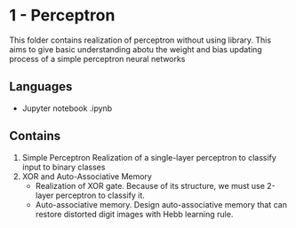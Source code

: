 # 1 - Perceptron
This folder contains realization of perceptron without using library.
This aims to give basic understanding abotu the weight and bias updating process of a simple perceptron neural networks

## Languages
 - Jupyter notebook .ipynb

## Contains
 1. Simple Perceptron
    Realization of a single-layer perceptron to classify input to binary classes
 2. XOR and Auto-Associative Memory
    - Realization of XOR gate. Because of its structure, we must use 2-layer perceptron to classify it.
    - Auto-associative memory. Design auto-associative memory that can restore distorted digit images with Hebb learning rule.
  